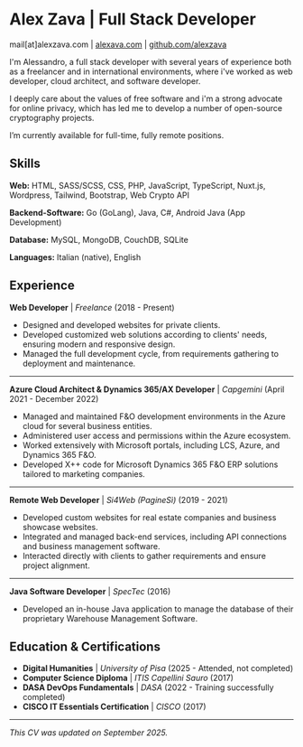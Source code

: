# Alex Zava | Full Stack Developer

mail[at]alexzava.com | [alexava.com](https://alexzava.com) | [github.com/alexzava](https://github.com/alexzava)

I'm Alessandro, a full stack developer with several years of experience both as a freelancer and in international environments, where i've worked as web developer, cloud architect, and software developer.

I deeply care about the values of free software and i'm a strong advocate for online privacy, which has led me to develop a number of open-source cryptography projects.

I’m currently available for full-time, fully remote positions.

## Skills

**Web:** HTML, SASS/SCSS, CSS, PHP, JavaScript, TypeScript, Nuxt.js, Wordpress, Tailwind, Bootstrap, Web Crypto API

**Backend-Software:** Go (GoLang), Java, C#, Android Java (App Development)

**Database:** MySQL, MongoDB, CouchDB, SQLite

**Languages:** Italian (native), English

## Experience

**Web Developer** | *Freelance* (2018 - Present)

- Designed and developed websites for private clients.
- Developed customized web solutions according to clients' needs, ensuring modern and responsive design.
- Managed the full development cycle, from requirements gathering to deployment and maintenance.

---

**Azure Cloud Architect & Dynamics 365/AX Developer** | *Capgemini* (April 2021 - December 2022)

- Managed and maintained F&O development environments in the Azure cloud for several business entities.
- Administered user access and permissions within the Azure ecosystem.
- Worked extensively with Microsoft portals, including LCS, Azure, and Dynamics 365 F&O.
- Developed X++ code for Microsoft Dynamics 365 F&O ERP solutions tailored to marketing companies.

---

**Remote Web Developer** | *Si4Web (PagineSì)* (2019 - 2021)

- Developed custom websites for real estate companies and business showcase websites.
- Integrated and managed back-end services, including API connections and business
management software.
- Interacted directly with clients to gather requirements and ensure project alignment.

---

**Java Software Developer** | *SpecTec* (2016)

- Developed an in-house Java application to manage the database of their proprietary Warehouse Management Software.


## Education & Certifications

- **Digital Humanities** | *University of Pisa* (2025 - Attended, not completed)
- **Computer Science Diploma** | *ITIS Capellini Sauro* (2017)
- **DASA DevOps Fundamentals** | *DASA* (2022 - Training successfully completed)
- **CISCO IT Essentials Certification** | *CISCO* (2017)

---

*This CV was updated on September 2025.*